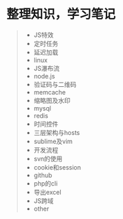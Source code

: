 # 整理知识，学习笔记
> * JS特效
> * 定时任务
> * 延迟加载
> * linux
> * JS瀑布流
> * node.js
> * 验证码与二维码
> * memcache
> * 缩略图及水印
> * mysql
> * redis
> * 时间控件
> * 三层架构与hosts
> * sublime及vim
> * 开发流程
> * svn的使用
> * cookie和session
> * github
> * php的cli
> * 导出excel
> * JS跨域
> * other

                      
